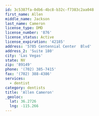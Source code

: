 ```yaml
---
id: 3c5387fa-0db6-4bc8-b32c-f7383c2aa048
first_name: Allen
middle_name: Jackson
last_name: Cameron
license_type: DMD
license_number: '876'
license_status: Active
license_expiration: '42185'
address: '5785 Centennial Center  Blvd'
address_2: 'Suite 180'
city: 'Las Vegas'
state: NV
zip: '89149'
phone: '(702) 385-7415'
fax: '(702) 388-4386'
services:
  - dentist
category: dentists
title: 'Allen Cameron'
_geoloc:
  lat: 36.2726
  lng: -115.266
---
```

